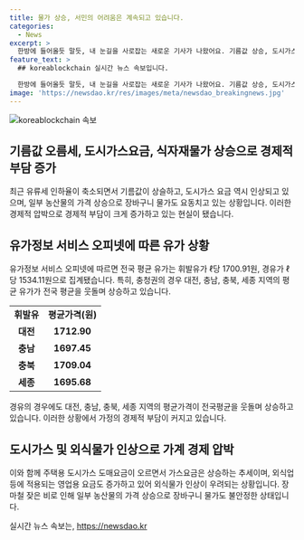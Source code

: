 ```yaml
---
title: 물가 상승, 서민의 어려움은 계속되고 있습니다.
categories:
  - News
excerpt: >
  한방에 들어올듯 말듯, 내 눈길을 사로잡는 새로운 기사가 나왔어요. 기름값 상승, 도시가스 요금 인상, 외식물가 상승 등으로 물가가 요동치고 있는 가운데, 대전에서 주유소의 휘발유 평균 가격이 ℓ당 1700원을 넘어섰다. 이로 인해 시민들의 생활이 어려워지고 있으며, 장마철 채소값 상승과 함께 장바구니 물가도 늘어나고 있는 상황. 또한, 도시가스 요금도 상승하고 있는 상황으로, 충청권에서는 대전과 충북이 전국 평균 기름값을 웃도는 것으로 나타났다. 이로써 국민들의 소비 생활에 영향을 미치고 있으며, 심지어 봄배추, 청양고추 등 농산물의 가격 상승까지 예상되고 있다. 이에 대해 시민들은 저녁 때 동네 마트에서 신선품 등을 반짝 세일을 하는 것으로 아끼려고 노력하고 있어 물가 상승에 대한 우려가 커지고 있다.
feature_text: >
  ## koreablockchain 실시간 뉴스 속보입니다.

  한방에 들어올듯 말듯, 내 눈길을 사로잡는 새로운 기사가 나왔어요. 기름값 상승, 도시가스 요금 인상, 외식물가 상승 등으로 물가가 요동치고 있는 가운데, 대전에서 주유소의 휘발유 평균 가격이 ℓ당 1700원을 넘어섰다. 이로 인해 시민들의 생활이 어려워지고 있으며, 장마철 채소값 상승과 함께 장바구니 물가도 늘어나고 있는 상황. 또한, 도시가스 요금도 상승하고 있는 상황으로, 충청권에서는 대전과 충북이 전국 평균 기름값을 웃도는 것으로 나타났다. 이로써 국민들의 소비 생활에 영향을 미치고 있으며, 심지어 봄배추, 청양고추 등 농산물의 가격 상승까지 예상되고 있다. 이에 대해 시민들은 저녁 때 동네 마트에서 신선품 등을 반짝 세일을 하는 것으로 아끼려고 노력하고 있어 물가 상승에 대한 우려가 커지고 있다.
image: 'https://newsdao.kr/res/images/meta/newsdao_breakingnews.jpg'
---
```


<p><img src="https://newsdao.kr/res/images/meta/newsdao_breakingnews.jpg" alt="koreablockchain 속보" /></p>

<h2 data-ke-size="size26">기름값 오름세, 도시가스요금, 식자재물가 상승으로 경제적 부담 증가</h2>

<p data-ke-size="size16">최근 유류세 인하율이 축소되면서 기름값이 상슬하고, 도시가스 요금 역시 인상되고 있으며, 일부 농산물의 가격 상승으로 장바구니 물가도 요동치고 있는 상황입니다. 이러한 경제적 압박으로 경제적 부담이 크게 증가하고 있는 현실이 됐습니다.</p>

<h2 data-ke-size="size26">유가정보 서비스 오피넷에 따른 유가 상황</h2>

<p data-ke-size="size16">유가정보 서비스 오피넷에 따르면 전국 평균 유가는 휘발유가 ℓ당 1700.91원, 경유가 ℓ당 1534.11원으로 집계됐습니다. 특히, 충청권의 경우 대전, 충남, 충북, 세종 지역의 평균 유가가 전국 평균을 웃돌며 상승하고 있습니다.</p>

<table>
    <tbody>
        <tr>
            <td style="text-align: center; height: 17px;"><b>휘발유</b></td>
            <td style="text-align: center; height: 17px;"><b>평균가격(원)</b></td>
        </tr>
        <tr>
            <td style="text-align: center; height: 17px;"><b>대전</b></td>
            <td style="text-align: center; height: 17px;"><b>1712.90</b></td>
        </tr>
        <tr>
            <td style="text-align: center; height: 17px;"><b>충남</b></td>
            <td style="text-align: center; height: 17px;"><b>1697.45</b></td>
        </tr>
        <tr>
            <td style="text-align: center; height: 17px;"><b>충북</b></td>
            <td style="text-align: center; height: 17px;"><b>1709.04</b></td>
        </tr>
        <tr>
            <td style="text-align: center; height: 17px;"><b>세종</b></td>
            <td style="text-align: center; height: 17px;"><b>1695.68</b></td>
        </tr>
    </tbody>
</table>

<p data-ke-size="size16">경유의 경우에도 대전, 충남, 충북, 세종 지역의 평균가격이 전국평균을 웃돌며 상승하고 있습니다. 이러한 상황에서 가정의 경제적 부담이 커지고 있습니다.</p>

<h2 data-ke-size="size26">도시가스 및 외식물가 인상으로 가계 경제 압박</h2>

<p data-ke-size="size16">이와 함께 주택용 도시가스 도매요금이 오르면서 가스요금은 상승하는 추세이며, 외식업 등에 적용되는 영업용 요금도 증가하고 있어 외식물가 인상이 우려되는 상황입니다. 장마철 잦은 비로 인해 일부 농산물의 가격 상승으로 장바구니 물가도 불안정한 상태입니다.</p>
실시간 뉴스 속보는, <a href="https://newsdao.kr" rel="dofollow">https://newsdao.kr</a>


